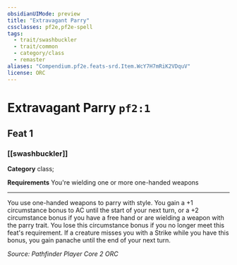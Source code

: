 ```yaml
---
obsidianUIMode: preview
title: "Extravagant Parry"
cssclasses: pf2e,pf2e-spell
tags:
  - trait/swashbuckler
  - trait/common
  - category/class
  - remaster
aliases: "Compendium.pf2e.feats-srd.Item.WcY7H7mRiK2VDquV"
license: ORC
---
```

# Extravagant Parry `pf2:1`
## Feat 1
### [[swashbuckler]]

**Category** class; 




**Requirements** You're wielding one or more one-handed weapons

* * *

You use one-handed weapons to parry with style. You gain a +1 circumstance bonus to AC until the start of your next turn, or a +2 circumstance bonus if you have a free hand or are wielding a weapon with the parry trait. You lose this circumstance bonus if you no longer meet this feat's requirement. If a creature misses you with a Strike while you have this bonus, you gain panache until the end of your next turn.

*Source: Pathfinder Player Core 2*
*ORC*